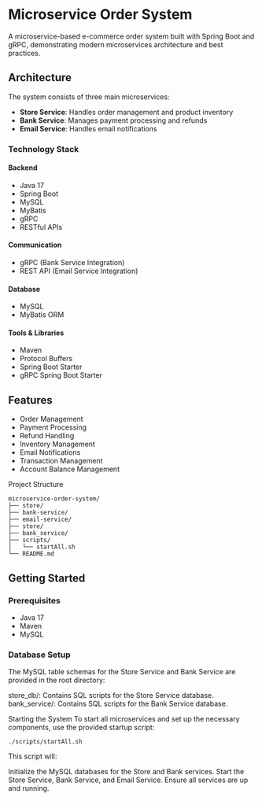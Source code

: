 # Microservice Order System

A microservice-based e-commerce order system built with Spring Boot and gRPC, demonstrating modern microservices architecture and best practices.

## Architecture

The system consists of three main microservices:
- **Store Service**: Handles order management and product inventory
- **Bank Service**: Manages payment processing and refunds
- **Email Service**: Handles email notifications

### Technology Stack

#### Backend
- Java 17
- Spring Boot
- MySQL
- MyBatis
- gRPC
- RESTful APIs

#### Communication
- gRPC (Bank Service Integration)
- REST API (Email Service Integration)

#### Database
- MySQL
- MyBatis ORM

#### Tools & Libraries
- Maven
- Protocol Buffers
- Spring Boot Starter
- gRPC Spring Boot Starter

## Features

- Order Management
- Payment Processing
- Refund Handling
- Inventory Management
- Email Notifications
- Transaction Management
- Account Balance Management

Project Structure
```
microservice-order-system/
├── store/                
├── bank-service/         
├── email-service/        
├── store/             
├── bank_service/         
├── scripts/             
│   └── startAll.sh       
└── README.md       

```



## Getting Started

### Prerequisites
- Java 17
- Maven
- MySQL

### Database Setup
The MySQL table schemas for the Store Service and Bank Service are provided in the root directory:

store_db/: Contains SQL scripts for the Store Service database.
bank_service/: Contains SQL scripts for the Bank Service database.


Starting the System
To start all microservices and set up the necessary components, use the provided startup script:

```
./scripts/startAll.sh
```
This script will:

Initialize the MySQL databases for the Store and Bank services.
Start the Store Service, Bank Service, and Email Service.
Ensure all services are up and running.